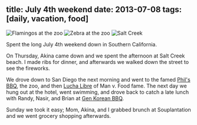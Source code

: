 title: July 4th weekend
date: 2013-07-08
tags: [daily, vacation, food]
---

![Flamingos at the zoo](https://dl.dropbox.com/u/4291520/scriptogram/san-diego-zoo-flamingos.jpg)
![Zebra at the zoo](https://dl.dropbox.com/u/4291520/scriptogram/san-diego-zoo-zebra.jpg)
![Salt Creek](https://dl.dropbox.com/u/4291520/scriptogram/salt-creek.jpg)

Spent the long July 4th weekend down in Southern California.

On Thursday, Akina came down and we spent the afternoon at Salt Creek beach. I made ribs for dinner, and afterwards we walked down the street to see the fireworks.

We drove down to San Diego the next morning and went to the famed [Phil's BBQ](http://www.philsbbq.net/), the zoo, and then [Lucha Libre](http://tacosmackdown.com/) of Man v. Food fame. The next day we hung out at the hotel, went swimming, and drove back to catch a late lunch with Randy, Nasir, and Brian at [Gen Korean BBQ](http://genkoreanbbq.com/).

Sunday we took it easy; Mom, Akina, and I grabbed brunch at Souplantation and we went grocery shopping afterwards.
